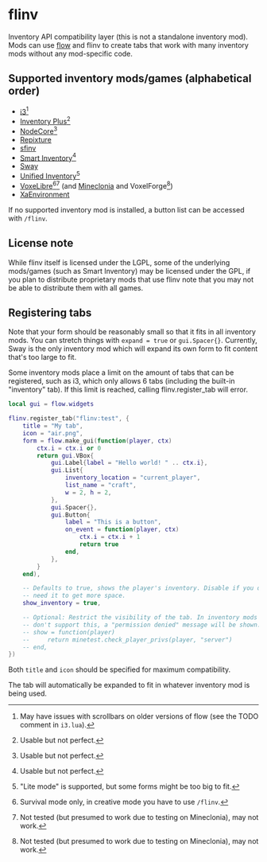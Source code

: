 # flinv

Inventory API compatibility layer (this is not a standalone inventory mod). Mods
can use [flow](https://content.minetest.net/packages/luk3yx/flow/) and flinv to
create tabs that work with many inventory mods without any mod-specific code.

## Supported inventory mods/games (alphabetical order)

 - [i3](https://content.minetest.net/packages/mt-mods/i3/)[^1]
 - [Inventory Plus](https://content.minetest.net/packages/TenPlus1/inventory_plus/)[^2]
 - [NodeCore](https://content.minetest.net/packages/Warr1024/nodecore/)[^2]
 - [Repixture](https://content.minetest.net/packages/Wuzzy/repixture/)
 - [sfinv](https://content.minetest.net/packages/rubenwardy/sfinv/)
 - [Smart Inventory](https://content.minetest.net/packages/bell07/smart_inventory/)[^2]
 - [Sway](https://content.minetest.net/packages/lazerbeak12345/sway/)
 - [Unified Inventory](https://content.minetest.net/packages/RealBadAngel/unified_inventory/)[^3]
 - [VoxeLibre](https://content.minetest.net/packages/Wuzzy/mineclone2/)[^4][^5] (and [Mineclonia](https://content.minetest.net/packages/ryvnf/mineclonia/) and VoxelForge[^5])
 - [XaEnvironment](https://content.minetest.net/packages/AiTechEye/xaenvironment/)

If no supported inventory mod is installed, a button list can be accessed with
`/flinv`.

[^1]: May have issues with scrollbars on older versions of flow (see the TODO
comment in `i3.lua`).
[^2]: Usable but not perfect.
[^3]: "Lite mode" is supported, but some forms might be too big to fit.
[^4]: Survival mode only, in creative mode you have to use `/flinv`.
[^5]: Not tested (but presumed to work due to testing on Mineclonia), may not work.

## License note

While flinv itself is licensed under the LGPL, some of the underlying
mods/games (such as Smart Inventory) may be licensed under the GPL, if you plan
to distribute proprietary mods that use flinv note that you may not be able to
distribute them with all games.

## Registering tabs

Note that your form should be reasonably small so that it fits in all inventory
mods. You can stretch things with `expand = true` or `gui.Spacer{}`. Currently,
Sway is the only inventory mod which will expand its own form to fit content
that's too large to fit.

Some inventory mods place a limit on the amount of tabs that can be
registered, such as i3, which only allows 6 tabs (including the built-in
"inventory" tab). If this limit is reached, calling flinv.register_tab will
error.

```lua
local gui = flow.widgets

flinv.register_tab("flinv:test", {
    title = "My tab",
    icon = "air.png",
    form = flow.make_gui(function(player, ctx)
        ctx.i = ctx.i or 0
        return gui.VBox{
            gui.Label{label = "Hello world! " .. ctx.i},
            gui.List{
                inventory_location = "current_player",
                list_name = "craft",
                w = 2, h = 2,
            },
            gui.Spacer{},
            gui.Button{
                label = "This is a button",
                on_event = function(player, ctx)
                    ctx.i = ctx.i + 1
                    return true
                end,
            },
        }
    end),

    -- Defaults to true, shows the player's inventory. Disable if you don't
    -- need it to get more space.
    show_inventory = true,

    -- Optional: Restrict the visibility of the tab. In inventory mods that
    -- don't support this, a "permission denied" message will be shown.
    -- show = function(player)
    --     return minetest.check_player_privs(player, "server")
    -- end,
})
```

Both `title` and `icon` should be specified for maximum compatibility.

The tab will automatically be expanded to fit in whatever inventory mod is
being used.
